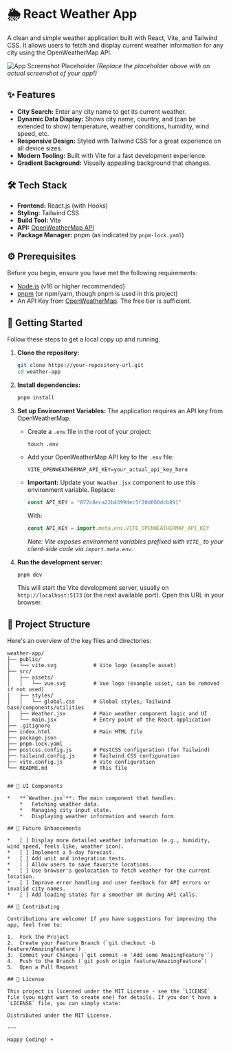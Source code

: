 # 🌦️ React Weather App

A clean and simple weather application built with React, Vite, and Tailwind CSS. It allows users to fetch and display current weather information for any city using the OpenWeatherMap API.

![App Screenshot Placeholder](https://via.placeholder.com/800x450.png?text=Your+App+Screenshot+Here)
*(Replace the placeholder above with an actual screenshot of your app!)*

## ✨ Features

*   **City Search:** Enter any city name to get its current weather.
*   **Dynamic Data Display:** Shows city name, country, and (can be extended to show) temperature, weather conditions, humidity, wind speed, etc.
*   **Responsive Design:** Styled with Tailwind CSS for a great experience on all device sizes.
*   **Modern Tooling:** Built with Vite for a fast development experience.
*   **Gradient Background:** Visually appealing background that changes.

## 🛠️ Tech Stack

*   **Frontend:** React.js (with Hooks)
*   **Styling:** Tailwind CSS
*   **Build Tool:** Vite
*   **API:** [OpenWeatherMap API](https://openweathermap.org/api)
*   **Package Manager:** pnpm (as indicated by `pnpm-lock.yaml`)

## ⚙️ Prerequisites

Before you begin, ensure you have met the following requirements:

*   [Node.js](https://nodejs.org/) (v16 or higher recommended)
*   [pnpm](https://pnpm.io/installation) (or npm/yarn, though pnpm is used in this project)
*   An API Key from [OpenWeatherMap](https://home.openweathermap.org/users/sign_up). The free tier is sufficient.

## 🚀 Getting Started

Follow these steps to get a local copy up and running.

1.  **Clone the repository:**
    ```bash
    git clone https://your-repository-url.git
    cd weather-app
    ```

2.  **Install dependencies:**
    ```bash
    pnpm install
    ```

3.  **Set up Environment Variables:**
    The application requires an API key from OpenWeatherMap.
    *   Create a `.env` file in the root of your project:
        ```
        touch .env
        ```
    *   Add your OpenWeatherMap API key to the `.env` file:
        ```env
        VITE_OPENWEATHERMAP_API_KEY=your_actual_api_key_here
        ```
    *   **Important:** Update your `Weather.jsx` component to use this environment variable.
        Replace:
        ```javascript
        const API_KEY = "872c8eca22b4399dec5f20d060dcb891"
        ```
        With:
        ```javascript
        const API_KEY = import.meta.env.VITE_OPENWEATHERMAP_API_KEY
        ```
        *Note: Vite exposes environment variables prefixed with `VITE_` to your client-side code via `import.meta.env`.*

4.  **Run the development server:**
    ```bash
    pnpm dev
    ```
    This will start the Vite development server, usually on `http://localhost:5173` (or the next available port). Open this URL in your browser.

## 📁 Project Structure

Here's an overview of the key files and directories:

```text
weather-app/
├── public/
│   └── vite.svg            # Vite logo (example asset)
├── src/
│   ├── assets/
│   │   └── vue.svg         # Vue logo (example asset, can be removed if not used)
│   ├── styles/
│   │   └── global.css      # Global styles, Tailwind base/components/utilities
│   ├── Weather.jsx         # Main weather component logic and UI
│   └── main.jsx            # Entry point of the React application
├── .gitignore
├── index.html              # Main HTML file
├── package.json
├── pnpm-lock.yaml
├── postcss.config.js       # PostCSS configuration (for Tailwind)
├── tailwind.config.js      # Tailwind CSS configuration
├── vite.config.js          # Vite configuration
└── README.md               # This file


## 🎨 UI Components

*   **`Weather.jsx`**: The main component that handles:
    *   Fetching weather data.
    *   Managing city input state.
    *   Displaying weather information and search form.

## 🔮 Future Enhancements

*   [ ] Display more detailed weather information (e.g., humidity, wind speed, feels like, weather icon).
*   [ ] Implement a 5-day forecast.
*   [ ] Add unit and integration tests.
*   [ ] Allow users to save favorite locations.
*   [ ] Use browser's geolocation to fetch weather for the current location.
*   [ ] Improve error handling and user feedback for API errors or invalid city names.
*   [ ] Add loading states for a smoother UX during API calls.

## 🤝 Contributing

Contributions are welcome! If you have suggestions for improving the app, feel free to:

1.  Fork the Project
2.  Create your Feature Branch (`git checkout -b feature/AmazingFeature`)
3.  Commit your Changes (`git commit -m 'Add some AmazingFeature'`)
4.  Push to the Branch (`git push origin feature/AmazingFeature`)
5.  Open a Pull Request

## 📝 License

This project is licensed under the MIT License - see the `LICENSE` file (you might want to create one) for details. If you don't have a `LICENSE` file, you can simply state:

Distributed under the MIT License.

---

Happy Coding! ☀️
